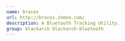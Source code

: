 ```yaml
---
name: braces
url: http://braces.shmoo.com/
description: A Bluetooth Tracking Utility.
group: blackarch blackarch-bluetooth
---
```

